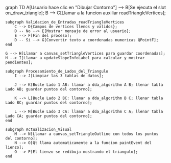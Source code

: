 graph TD
    A[Usuario hace clic en "Dibujar Contorno"] --> B[Se ejecuta el slot on_draw_triangle];
    B --> C[Llamar a la funcion auxiliar readTriangleVertices];
    
    subgraph Validacion_de_Entradas_readTriangleVertices
        C --> D{Campos de vertices llenos y validos};
        D -- No --> E[Mostrar mensaje de error al usuario];
        E --> F[Fin del proceso];
        D -- Si --> G[Convertir texto a coordenadas numericas QPointF];
    end

    G --> H[Llamar a canvas_setTriangleVertices para guardar coordenadas];
    H --> I[Llamar a updateSlopeInfoLabel para calcular y mostrar pendientes];

    subgraph Procesamiento_de_Lados_del_Triangulo
        I --> J[Limpiar las 3 tablas de datos];
        
        J --> K[Bucle Lado 1 AB: llamar a dda_algorithm A B; llenar tabla Lado AB; guardar puntos del contorno];
        
        K --> L[Bucle Lado 2 BC: llamar a dda_algorithm B C; llenar tabla Lado BC; guardar puntos del contorno];

        L --> M[Bucle Lado 3 CA: llamar a dda_algorithm C A; llenar tabla Lado CA; guardar puntos del contorno];
    end

    subgraph Actualizacion_Visual
        M --> N[Llamar a canvas_setTriangleOutline con todos los puntos del contorno];
        N --> O[Qt llama automaticamente a la funcion paintEvent del lienzo];
        O --> P[El lienzo se redibuja mostrando el triangulo];
    end

